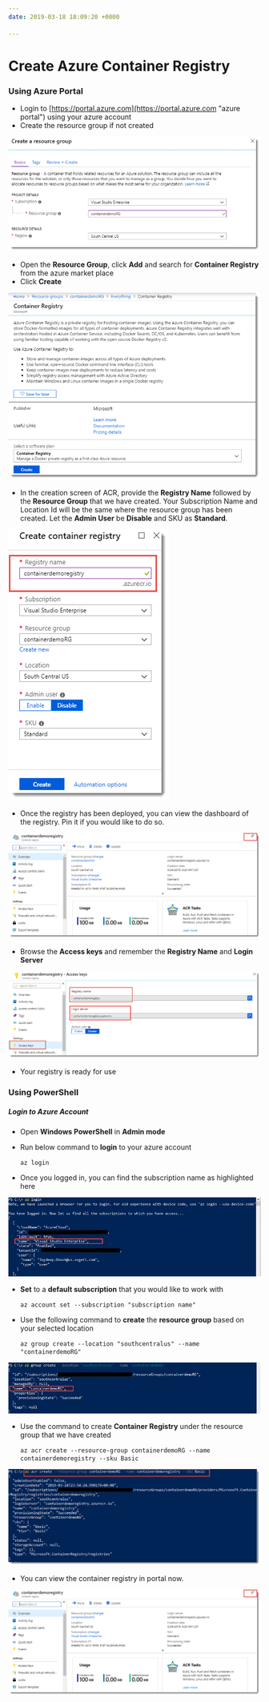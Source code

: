 ```yaml
---
date: 2019-03-18 18:09:20 +0000

---
```

# Create Azure Container Registry

### Using Azure Portal

* Login to [https://portal.azure.com](https://portal.azure.com "azure portal") using your azure account
* Create the resource group if not created

![](/uploads/portal_resource_group_creation.png)

* Open the **Resource Group**, click **Add** and search for **Container Registry** from the azure market place
* Click **Create**

![](/uploads/portal_acr_create_screen.png)

* In the creation screen of ACR, provide the **Registry Name** followed by the **Resource Group** that we have created. Your Subscription Name and Location Id will be the same where the resource group has been created. Let the **Admin User** be **Disable** and SKU as **Standard**.

![](/uploads/az_acr_creation.png)

* Once the registry has been deployed, you can view the dashboard of the registry. Pin it if you would like to do so.

![](/uploads/portal_registry_dashboard.png)

* Browse the **Access keys** and remember the **Registry Name** and **Login Server**

![](/uploads/portal_acr_registry_keys.png)

* Your registry is ready for use

### Using PowerShell

##### Login to Azure Account

* Open **Windows PowerShell** in **Admin mode**
* Run below command to **login** to your azure account

      az login
* Once you logged in, you can find the subscription name as highlighted here

![](/uploads/az_login.jpg)

* **Set** to a **default subscription** that you would like to work with

      az account set --subscription "subscription name"
* Use the following command to **create** the **resource group** based on your selected location

      az group create --location "southcentralus" --name "containerdemoRG"

![](/uploads/az_resource_group_creation.jpg)

* Use the command to create **Container Registry** under the resource group that we have created

      az acr create --resource-group containerdemoRG --name containerdemoregistry --sku Basic

![](/uploads/cli_acr_create-1.png)

* You can view the container registry in portal now.

![](/uploads/portal_registry_dashboard.png)